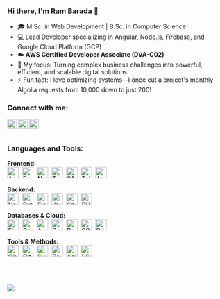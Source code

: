 ### Hi there, I'm Ram Barada 👋

- 🎓 M.Sc. in Web Development | B.Sc. in Computer Science
- 💻 Lead Developer specializing in Angular, Node.js, Firebase, and Google Cloud Platform (GCP)
- ☁️ **AWS Certified Developer Associate (DVA-C02)**
- 🎯 My focus: Turning complex business challenges into powerful, efficient, and scalable digital solutions
- ⚡ Fun fact: I love optimizing systems—I once cut a project's monthly Algolia requests from 10,000 down to just 200!

### Connect with me:

<a href="https://linkedin.com/in/ram-barada" target="_blank">
  <img align="left" alt="Ram Barada | LinkedIn" title="LinkedIn" width="22px" src="https://skillicons.dev/icons?i=linkedin" />
</a>&nbsp;&nbsp;
<a href="https://github.com/rambarada" target="_blank">
  <img align="left" alt="Ram Barada | GitHub" title="GitHub" width="22px" src="https://skillicons.dev/icons?i=github" />
</a>&nbsp;&nbsp;
<a href="mailto:owmrambarada@gmail.com" target="_blank">
  <img align="left" alt="owmrambarada@gmail.com" title="Gmail" width="22px" src="https://skillicons.dev/icons?i=gmail" />
</a>

<br />
<br />

### Languages and Tools:

<p align="left"><strong>Frontend:</strong><br/>
  <img alt="Angular" title="Angular" width="26px" src="https://skillicons.dev/icons?i=angular"/>&nbsp;
  <img alt="React" title="React" width="26px" src="https://skillicons.dev/icons?i=react" />&nbsp;
  <img alt="Next.js" title="Next.js" width="26px" src="https://skillicons.dev/icons?i=nextjs" />&nbsp;
  <img alt="TypeScript" title="TypeScript" width="26px" src="https://skillicons.dev/icons?i=typescript" />&nbsp;
  <img alt="SASS" title="SASS" width="26px" src="https://skillicons.dev/icons?i=sass" />&nbsp;
  <img alt="Tailwind CSS" title="Tailwind CSS" width="26px" src="https://skillicons.dev/icons?i=tailwind" />&nbsp;
  <img alt="Angular Material" title="Angular Material" width="26px" src="https://cdn.jsdelivr.net/gh/devicons/devicon@latest/icons/materialui/materialui-original.svg" />
</p>

<p align="left"><strong>Backend:</strong><br/>
  <img alt="Node.js" title="Node.js" width="26px" src="https://skillicons.dev/icons?i=nodejs" />&nbsp;
  <img alt="Python" title="Python" width="26px" src="https://skillicons.dev/icons?i=python" />&nbsp;
  <img alt="Flask" title="Flask" width="26px" src="https://skillicons.dev/icons?i=flask" />&nbsp;
  <img alt="Java" title="Java" width="26px" src="https://skillicons.dev/icons?i=java" />&nbsp;
  <img alt="Spring Boot" title="Spring Boot" width="26px" src="https://skillicons.dev/icons?i=spring" />&nbsp;
  <img alt="PHP" title="PHP" width="26px" src="https://skillicons.dev/icons?i=php" />
</p>

<p align="left"><strong>Databases & Cloud:</strong><br/>
  <img alt="Firebase" title="Firebase" width="26px" src="https://skillicons.dev/icons?i=firebase" />&nbsp;
  <img alt="Google Cloud (GCP)" title="Google Cloud (GCP)" width="26px" src="https://skillicons.dev/icons?i=gcp" />&nbsp;
  <img alt="AWS" title="AWS" width="26px" src="https://skillicons.dev/icons?i=aws" />&nbsp;
  <img alt="Docker" title="Docker" width="26px" src="https://skillicons.dev/icons?i=docker" />&nbsp;
  <img alt="PostgreSQL" title="PostgreSQL" width="26px" src="https://skillicons.dev/icons?i=postgresql" />&nbsp;
  <img alt="SQL Server" title="SQL Server" width="26px" src="https://cdn.jsdelivr.net/gh/devicons/devicon@latest/icons/microsoftsqlserver/microsoftsqlserver-plain.svg" />&nbsp;
  <img alt="Prisma" title="Prisma" width="26px" src="https://cdn.jsdelivr.net/gh/devicons/devicon@latest/icons/prisma/prisma-original.svg" />
</p>

<p align="left"><strong>Tools & Methods:</strong><br/>
  <img alt="Git" title="Git" width="26px" src="https://skillicons.dev/icons?i=git" />&nbsp;
  <img alt="GitHub" title="GitHub" width="26px" src="https://skillicons.dev/icons?i=github" />&nbsp;
  <img alt="Swagger" title="Swagger" width="26px" src="https://cdn.jsdelivr.net/gh/devicons/devicon@latest/icons/swagger/swagger-original.svg" />&nbsp;
  <img alt="Postman" title="Postman" width="26px" src="https://skillicons.dev/icons?i=postman" />&nbsp;
  <img alt="Agile (Trello)" title="Agile (Trello)" width="26px" src="https://cdn.jsdelivr.net/gh/devicons/devicon@latest/icons/trello/trello-plain.svg" />&nbsp;
  <img alt="VS Code" title="VS Code" width="26px" src="https://skillicons.dev/icons?i=vscode" />
</p>


<br/></br>

 ![](https://github-readme-stats.vercel.app/api/top-langs/?username=rambarada&theme=react&hide_border=false&include_all_commits=true&count_private=true&layout=compact)

<br />
